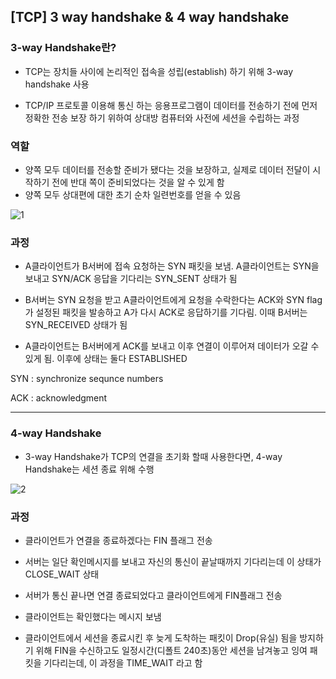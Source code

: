 ## [TCP] 3 way handshake & 4 way handshake

### 3-way Handshake란?

- TCP는 장치들 사이에 논리적인 접속을 성립(establish) 하기 위해 3-way handshake 사용

- TCP/IP 프로토콜 이용해 통신 하는 응용프로그램이 데이터를 전송하기 전에 먼저 정확한 전송 보장 하기 위하여 상대방 컴퓨터와 사전에 세션을 수립하는 과정



### 역할

- 양쪽 모두 데이터를 전송할 준비가 됐다는 것을 보장하고, 실제로 데이터 전달이 시작하기 전에 반대 쪽이 준비되었다는 것을 알 수 있게 함
- 양쪽 모두 상대편에 대한 초기 순차 일련번호를 얻을 수 있음

![1](https://user-images.githubusercontent.com/44665707/153370506-e38f6f4a-16ea-4bb1-b8f9-71453f33a3e1.PNG)

### 과정

- A클라이언트가 B서버에 접속 요청하는 SYN 패킷을 보냄. A클라이언트는 SYN을 보내고 SYN/ACK 응답을 기다리는 SYN_SENT 상태가 됨

- B서버는 SYN 요청을 받고 A클라이언트에게 요청을 수락한다는 ACK와 SYN flag가 설정된 패킷을 발송하고 A가 다시 ACK로 응답하기를 기다림. 이때 B서버는 SYN_RECEIVED 상태가 됨
- A클라이언트는 B서버에게 ACK를 보내고 이후 연결이 이루어져 데이터가 오갈 수 있게 됨. 이후에 상태는 둘다 ESTABLISHED

SYN : synchronize sequnce numbers

ACK : acknowledgment



---

### 4-way Handshake

- 3-way Handshake가 TCP의 연결을 초기화 할때 사용한다면, 4-way Handshake는 세션 종료 위해 수행

![2](https://user-images.githubusercontent.com/44665707/153371954-32893dd2-9e47-4373-82b8-6a715a021146.PNG)

### 과정

- 클라이언트가 연결을 종료하겠다는 FIN 플래그 전송
- 서버는 일단 확인메시지를 보내고 자신의 통신이 끝날때까지 기다리는데 이 상태가 CLOSE_WAIT 상태
- 서버가 통신 끝나면 연결 종료되었다고 클라이언트에게 FIN플래그 전송
- 클라이언트는 확인했다는 메시지 보냄

- 클라이언트에서 세션을 종료시킨 후 늦게 도착하는 패킷이 Drop(유실) 됨을 방지하기 위해 FIN을 수신하고도 일정시간(디폴트 240초)동안 세션을 남겨놓고 잉여 패킷을 기다리는데, 이 과정을 TIME_WAIT 라고 함